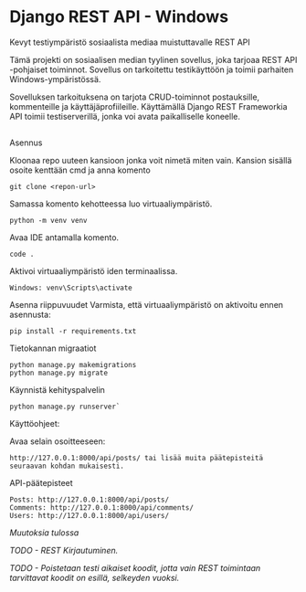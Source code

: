 # Django REST API - Windows

Kevyt testiympäristö sosiaalista mediaa muistuttavalle REST API

Tämä projekti on sosiaalisen median tyylinen sovellus, joka tarjoaa REST API -pohjaiset toiminnot. Sovellus on tarkoitettu testikäyttöön ja toimii parhaiten Windows-ympäristössä.

Sovelluksen tarkoituksena on tarjota CRUD-toiminnot postauksille, kommenteille ja käyttäjäprofiileille. Käyttämällä Django REST Frameworkia API toimii testiserverillä, jonka voi avata paikalliselle koneelle.
##
Asennus

Kloonaa repo uuteen kansioon jonka voit nimetä miten vain.
Kansion sisällä osoite kenttään cmd ja anna komento

    git clone <repon-url>

Samassa komento kehotteessa luo virtuaaliympäristö.

    python -m venv venv

Avaa IDE antamalla komento.
    
    code .

Aktivoi virtuaaliympäristö iden terminaalissa.

    Windows: venv\Scripts\activate

Asenna riippuvuudet
Varmista, että virtuaaliympäristö on aktivoitu ennen asennusta:


    pip install -r requirements.txt

Tietokannan migraatiot

    python manage.py makemigrations
    python manage.py migrate


Käynnistä kehityspalvelin

    python manage.py runserver`

Käyttöohjeet:

Avaa selain osoitteeseen:

    http://127.0.0.1:8000/api/posts/ tai lisää muita päätepisteitä seuraavan kohdan mukaisesti.

API-päätepisteet

    Posts: http://127.0.0.1:8000/api/posts/
    Comments: http://127.0.0.1:8000/api/comments/
    Users: http://127.0.0.1:8000/api/users/


*Muutoksia tulossa*

*TODO - REST Kirjautuminen.*

*TODO - Poistetaan testi aikaiset koodit, jotta vain REST toimintaan tarvittavat koodit on esillä, selkeyden vuoksi.*